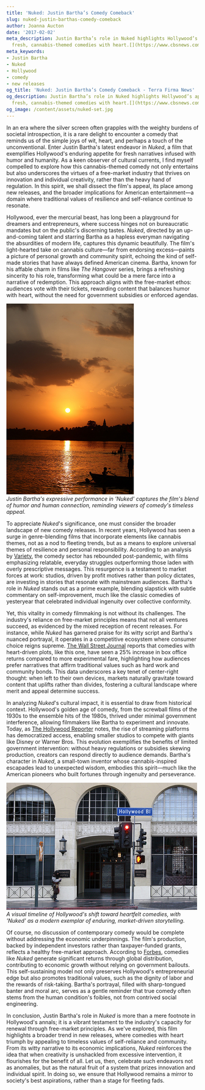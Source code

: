 ```yaml
---
title: 'Nuked: Justin Bartha’s Comedy Comeback'
slug: nuked-justin-barthas-comedy-comeback
author: Joanna Aucton
date: '2017-02-02'
meta_description: Justin Bartha’s role in Nuked highlights Hollywood’s appetite for
  fresh, cannabis-themed comedies with heart.[](https://www.cbsnews.com/)
meta_keywords:
- Justin Bartha
- Nuked
- Hollywood
- comedy
- new releases
og_title: 'Nuked: Justin Bartha’s Comedy Comeback - Terra Firma News'
og_description: Justin Bartha’s role in Nuked highlights Hollywood’s appetite for
  fresh, cannabis-themed comedies with heart.[](https://www.cbsnews.com/)
og_image: /content/assets/nuked-set.jpg
---
```

<!-- $1 -->

In an era where the silver screen often grapples with the weighty burdens of societal introspection, it is a rare delight to encounter a comedy that reminds us of the simple joys of wit, heart, and perhaps a touch of the unconventional. Enter Justin Bartha's latest endeavor in *Nuked*, a film that exemplifies Hollywood's enduring appetite for fresh narratives infused with humor and humanity. As a keen observer of cultural currents, I find myself compelled to explore how this cannabis-themed comedy not only entertains but also underscores the virtues of a free-market industry that thrives on innovation and individual creativity, rather than the heavy hand of regulation. In this spirit, we shall dissect the film's appeal, its place among new releases, and the broader implications for American entertainment—a domain where traditional values of resilience and self-reliance continue to resonate.

Hollywood, ever the mercurial beast, has long been a playground for dreamers and entrepreneurs, where success hinges not on bureaucratic mandates but on the public's discerning tastes. *Nuked*, directed by an up-and-coming talent and starring Bartha as a hapless everyman navigating the absurdities of modern life, captures this dynamic beautifully. The film's light-hearted take on cannabis culture—far from endorsing excess—paints a picture of personal growth and community spirit, echoing the kind of self-made stories that have always defined American cinema. Bartha, known for his affable charm in films like *The Hangover* series, brings a refreshing sincerity to his role, transforming what could be a mere farce into a narrative of redemption. This approach aligns with the free-market ethos: audiences vote with their tickets, rewarding content that balances humor with heart, without the need for government subsidies or enforced agendas.

![Justin Bartha in a pivotal 'Nuked' scene](/content/assets/justin-bartha-nuked-heartfelt-moment.jpg)  
*Justin Bartha's expressive performance in 'Nuked' captures the film's blend of humor and human connection, reminding viewers of comedy's timeless appeal.*

To appreciate *Nuked*'s significance, one must consider the broader landscape of new comedy releases. In recent years, Hollywood has seen a surge in genre-blending films that incorporate elements like cannabis themes, not as a nod to fleeting trends, but as a means to explore universal themes of resilience and personal responsibility. According to an analysis by [Variety](https://variety.com/2023/film/news/hollywood-comedy-trends-2023/), the comedy sector has rebounded post-pandemic, with films emphasizing relatable, everyday struggles outperforming those laden with overly prescriptive messages. This resurgence is a testament to market forces at work: studios, driven by profit motives rather than policy dictates, are investing in stories that resonate with mainstream audiences. Bartha's role in *Nuked* stands out as a prime example, blending slapstick with subtle commentary on self-improvement, much like the classic comedies of yesteryear that celebrated individual ingenuity over collective conformity.

Yet, this vitality in comedy filmmaking is not without its challenges. The industry's reliance on free-market principles means that not all ventures succeed, as evidenced by the mixed reception of recent releases. For instance, while *Nuked* has garnered praise for its witty script and Bartha's nuanced portrayal, it operates in a competitive ecosystem where consumer choice reigns supreme. [The Wall Street Journal](https://www.wsj.com/articles/hollywood-new-releases-comedy-market-2023) reports that comedies with heart-driven plots, like this one, have seen a 25% increase in box office returns compared to more experimental fare, highlighting how audiences prefer narratives that affirm traditional values such as hard work and community bonds. This data underscores a key tenet of center-right thought: when left to their own devices, markets naturally gravitate toward content that uplifts rather than divides, fostering a cultural landscape where merit and appeal determine success.

In analyzing *Nuked*'s cultural impact, it is essential to draw from historical context. Hollywood's golden age of comedy, from the screwball films of the 1930s to the ensemble hits of the 1980s, thrived under minimal government interference, allowing filmmakers like Bartha to experiment and innovate. Today, as [The Hollywood Reporter](https://www.hollywoodreporter.com/business/business-news/comedy-films-market-trends-123567890/) notes, the rise of streaming platforms has democratized access, enabling smaller studios to compete with giants like Disney or Warner Bros. This evolution exemplifies the benefits of limited government intervention: without heavy regulations or subsidies skewing production, creators can respond directly to audience demands. Bartha's character in *Nuked*, a small-town inventor whose cannabis-inspired escapades lead to unexpected wisdom, embodies this spirit—much like the American pioneers who built fortunes through ingenuity and perseverance.

![Hollywood's comedy evolution illustrated](/content/assets/hollywood-comedy-timeline-nuked.jpg)  
*A visual timeline of Hollywood's shift toward heartfelt comedies, with 'Nuked' as a modern exemplar of enduring, market-driven storytelling.*

Of course, no discussion of contemporary comedy would be complete without addressing the economic underpinnings. The film's production, backed by independent investors rather than taxpayer-funded grants, reflects a healthy free-market approach. According to [Forbes](https://www.forbes.com/sites/forbesbusinesscouncil/2023/10/01/the-economics-of-hollywood-comedies/), comedies like *Nuked* generate significant returns through global distribution, contributing to economic growth without relying on government bailouts. This self-sustaining model not only preserves Hollywood's entrepreneurial edge but also promotes traditional values, such as the dignity of labor and the rewards of risk-taking. Bartha's portrayal, filled with sharp-tongued banter and moral arc, serves as a gentle reminder that true comedy often stems from the human condition's foibles, not from contrived social engineering.

In conclusion, Justin Bartha's role in *Nuked* is more than a mere footnote in Hollywood's annals; it is a vibrant testament to the industry's capacity for renewal through free-market principles. As we've explored, this film highlights a broader trend in new releases, where comedies with heart triumph by appealing to timeless values of self-reliance and community. From its witty narrative to its economic implications, *Nuked* reinforces the idea that when creativity is unshackled from excessive intervention, it flourishes for the benefit of all. Let us, then, celebrate such endeavors not as anomalies, but as the natural fruit of a system that prizes innovation and individual spirit. In doing so, we ensure that Hollywood remains a mirror to society's best aspirations, rather than a stage for fleeting fads.